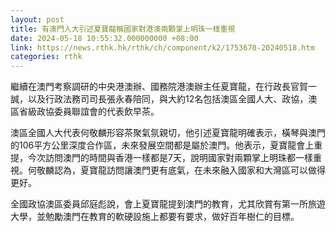 ```yaml
---
layout: post
title: 有澳門人大引述夏寶龍稱國家對港澳兩顆掌上明珠一樣重視
date: 2024-05-18 10:55:32.000000000 +08:00
link: https://news.rthk.hk/rthk/ch/component/k2/1753670-20240518.htm
categories: rthk
---
```


繼續在澳門考察調研的中央港澳辦、國務院港澳辦主任夏寶龍，在行政長官賀一誠，以及行政法務司司長張永春陪同，與大約12名包括澳區全國人大、政協，澳區省級政協委員聯誼會的代表飲早茶。

澳區全國人大代表何敬麟形容茶聚氣氛親切，他引述夏寶龍明確表示，橫琴與澳門的106平方公里深度合作區，未來發展空間都是屬於澳門。他表示，夏寶龍會上重提，今次訪問澳門的時間與香港一樣都是7天，說明國家對兩顆掌上明珠都一樣重視。何敬麟認為，夏寶龍訪問讓澳門更有底氣，在未來融入國家和大灣區可以做得更好。

全國政協澳區委員邱庭彪說，會上夏寶龍提到澳門的教育，尤其欣賞有第一所旅遊大學，並勉勵澳門在教育的軟硬設施上都要有要求，做好百年樹仁的目標。
